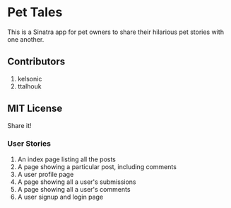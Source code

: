 # Pet Tales

This is a Sinatra app for pet owners to share their hilarious pet stories with one another.

## Contributors

1. kelsonic
2. ttalhouk

## MIT License

Share it!

### User Stories
1. An index page listing all the posts
2. A page showing a particular post, including comments
3. A user profile page
4. A page showing all a user's submissions
5. A page showing all a user's comments
6. A user signup and login page
